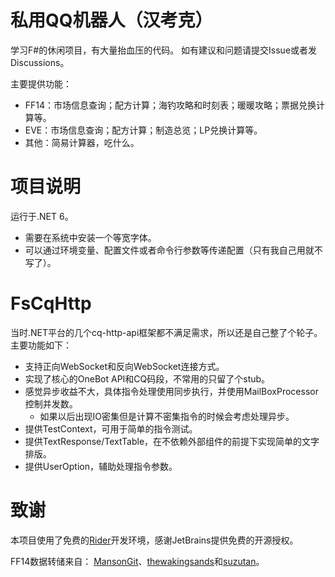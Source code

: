 ﻿私用QQ机器人（汉考克）
===========
学习F#的休闲项目，有大量抬血压的代码。
如有建议和问题请提交Issue或者发Discussions。

主要提供功能：
* FF14：市场信息查询；配方计算；海钓攻略和时刻表；暖暖攻略；票据兑换计算等。
* EVE：市场信息查询；配方计算；制造总览；LP兑换计算等。
* 其他：简易计算器，吃什么。

项目说明
=======
运行于.NET 6。
* 需要在系统中安装一个等宽字体。
* 可以通过环境变量、配置文件或者命令行参数等传递配置（只有我自己用就不写了）。

FsCqHttp
========
当时.NET平台的几个cq-http-api框架都不满足需求，所以还是自己整了个轮子。
主要功能如下：
* 支持正向WebSocket和反向WebSocket连接方式。
* 实现了核心的OneBot API和CQ码段，不常用的只留了个stub。
* 感觉异步收益不大，具体指令处理使用同步执行，并使用MailBoxProcessor控制并发数。
    * 如果以后出现IO密集但是计算不密集指令的时候会考虑处理异步。
* 提供TestContext，可用于简单的指令测试。
* 提供TextResponse/TextTable，在不依赖外部组件的前提下实现简单的文字排版。
* 提供UserOption，辅助处理指令参数。

致谢
===

本项目使用了免费的[Rider](https://www.jetbrains.com/rider/)开发环境，感谢JetBrains提供免费的开源授权。

FF14数据转储来自： [MansonGit](https://github.com/MansonGit/ffxiv-datamining-jp)、[thewakingsands](https://github.com/thewakingsands/ffxiv-datamining-cn/)和[suzutan](https://github.com/suzutan/ffxiv-datamining-jp/)。

